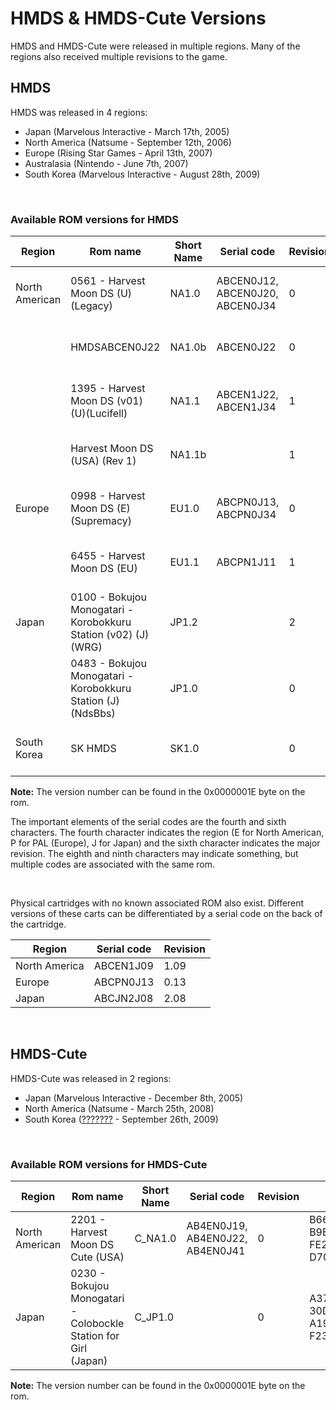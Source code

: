 
# HMDS & HMDS-Cute Versions

HMDS and HMDS-Cute were released in multiple regions. Many of the regions also received multiple revisions to the game.

## HMDS

HMDS was released in 4 regions: 
* Japan (Marvelous Interactive - March 17th, 2005)
* North America (Natsume - September 12th, 2006)
* Europe (Rising Star Games - April 13th, 2007)
* Australasia (Nintendo - June 7th, 2007)
* South Korea (Marvelous Interactive - August 28th, 2009)

<br />

### Available ROM versions for HMDS
| Region         	| Rom name                                                       	| Short Name 	| Serial code                           	| Revision 	| SHA-256                                                                      	|
|----------------	|----------------------------------------------------------------	|------------	|---------------------------------------	|----------	|------------------------------------------------------------------------------	|
| North American 	| 0561 - Harvest Moon DS (U)(Legacy)                             	| NA1.0      	| ABCEN0J12,<br>ABCEN0J20,<br>ABCEN0J34 	| 0        	| B3F031CA3F979BD8<br>86BE1151AD5183C2<br>44A5542AA36BA1F6<br>1000FB32033139CC 	|
|                	| HMDSABCEN0J22                                                  	| NA1.0b     	| ABCEN0J22                             	| 0        	| E29D17226E6BF4C9<br>C5BD8F433DBBD301<br>8F30CC6E880F991B<br>68937A67FE18CC64 	|
|                	| 1395 - Harvest Moon DS (v01) (U)(Lucifell)                     	| NA1.1      	| ABCEN1J22,<br>ABCEN1J34               	| 1        	| 5F300C5D66A578F9<br>8A747182FA584FF4<br>0EEFE2C9B1B2AA9F<br>3B10BEF69D829FAD 	|
|                	| Harvest Moon DS (USA) (Rev 1)                                  	| NA1.1b     	|                                       	| 1        	| EE9C01FD41ED68A8<br>180421DCC58D4BB0<br>BB0C27D7DAC0A1BD<br>1937E408475BFD4C 	|
| Europe         	| 0998 - Harvest Moon DS (E)(Supremacy)                          	| EU1.0      	| ABCPN0J13,<br>ABCPN0J34               	| 0        	| 4D28F21A63CC464E<br>378FB5EFB9A10BDC<br>B3D6B36A8451C33D<br>0BA230325CFB94E9 	|
|                	| 6455 - Harvest Moon DS (EU)                                    	| EU1.1      	| ABCPN1J11                             	| 1        	| 846CA75CA86781ED<br>D46B0D7891D5D73B<br>B87830712BA1C992<br>C5916EA2AC77D9F5 	|
| Japan          	| 0100 - Bokujou Monogatari - Korobokkuru Station (v02) (J)(WRG) 	| JP1.2      	|                                       	| 2        	| 933E18C4FCC7854F<br>68113EE7A4FB0A47<br>8FAFB3A829610897<br>6D585C9ABB0BD666 	|
|                	| 0483 - Bokujou Monogatari - Korobokkuru Station (J)(NdsBbs)    	| JP1.0      	|                                       	| 0        	| 801E29F03DE83AE4<br>028BC3AD112EFC65<br>B857F341EBC04178<br>B2148F21F4E579C9 	|
| South Korea    	| SK HMDS                                                        	| SK1.0      	|                                       	| 0        	| 5720477CCF5AA1C9<br>314BDC0CF9AB2D31<br>6CE2F290AD11736D<br>CD2214CF37547E70 	|

<b>Note:</b> The version number can be found in the 0x0000001E byte on the rom.

The important elements of the serial codes are the fourth and sixth characters. The fourth character indicates the region (E for North American, P for PAL (Europe), J for Japan) and the sixth character indicates the major revision. The eighth and ninth characters may indicate something, but multiple codes are associated with the same rom.

<br />

Physical cartridges with no known associated ROM also exist. Different versions of these carts can be differentiated by a serial code on the back of the cartridge.

| Region        	| Serial code 	| Revision 	|
|---------------	|-------------	|----------	|
| North America 	| ABCEN1J09   	| 1.09     	|
| Europe        	| ABCPN0J13   	| 0.13     	|
| Japan         	| ABCJN2J08   	| 2.08     	|

<br />

## HMDS-Cute

HMDS-Cute was released in 2 regions:
* Japan (Marvelous Interactive - December 8th, 2005)
* North America (Natsume - March 25th, 2008)
* South Korea ([???????](https://www.gametdb.com/DS/AB4K) - September 26th, 2009)

<br />

### Available ROM versions for HMDS-Cute
| Region         	| Rom name                                                        	| Short Name 	| Serial code                           	| Revision 	| SHA-256                                                                      	|
|----------------	|-----------------------------------------------------------------	|------------	|---------------------------------------	|----------	|------------------------------------------------------------------------------	|
| North American 	| 2201 - Harvest Moon DS Cute (USA)                               	| C_NA1.0    	| AB4EN0J19,<br>AB4EN0J22,<br>AB4EN0J41 	| 0        	| B6647C0A367AD52F<br>B9B6F3AFA24E6C3A<br>FE21C8BA588F5B8C<br>D70E53A1F5B0B636 	|
| Japan          	| 0230 - Bokujou Monogatari - Colobockle Station for Girl (Japan) 	| C_JP1.0    	|                                       	| 0        	| A37198B2475EC68A<br>30D58260FEEA620A<br>A19903ED00A9897F<br>F2366433DF477A96 	|

<b>Note:</b> The version number can be found in the 0x0000001E byte on the rom.